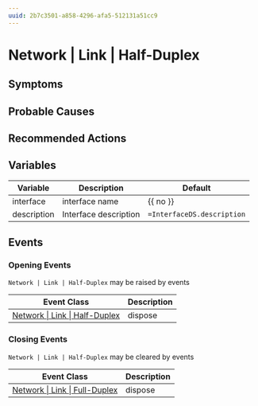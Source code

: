 ```yaml
---
uuid: 2b7c3501-a858-4296-afa5-512131a51cc9
---
```

# Network | Link | Half-Duplex

## Symptoms

## Probable Causes

## Recommended Actions

## Variables

| Variable    | Description           | Default                    |
| ----------- | --------------------- | -------------------------- |
| interface   | interface name        | {{ no }}                   |
| description | Interface description | `=InterfaceDS.description` |

## Events

### Opening Events
`Network | Link | Half-Duplex` may be raised by events

| Event Class                                                                                 | Description |
| ------------------------------------------------------------------------------------------- | ----------- |
| [Network \| Link \| Half-Duplex](ref://event-classes-reference/network/link/half-duplex.md) | dispose     |

### Closing Events
`Network | Link | Half-Duplex` may be cleared by events

| Event Class                                                                                 | Description |
| ------------------------------------------------------------------------------------------- | ----------- |
| [Network \| Link \| Full-Duplex](ref://event-classes-reference/network/link/full-duplex.md) | dispose     |

